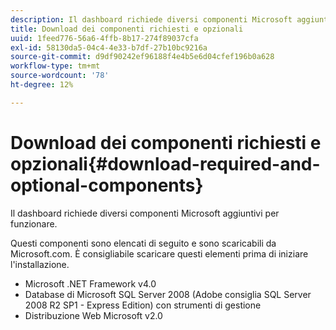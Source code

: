 ```yaml
---
description: Il dashboard richiede diversi componenti Microsoft aggiuntivi per funzionare.
title: Download dei componenti richiesti e opzionali
uuid: 1feed776-56a6-4ffb-8b17-274f89037cfa
exl-id: 58130da5-04c4-4e33-b7df-27b10bc9216a
source-git-commit: d9df90242ef96188f4e4b5e6d04cfef196b0a628
workflow-type: tm+mt
source-wordcount: '78'
ht-degree: 12%

---
```


# Download dei componenti richiesti e opzionali{#download-required-and-optional-components}

Il dashboard richiede diversi componenti Microsoft aggiuntivi per funzionare.

Questi componenti sono elencati di seguito e sono scaricabili da Microsoft.com. È consigliabile scaricare questi elementi prima di iniziare l&#39;installazione.

* Microsoft .NET Framework v4.0
* Database di Microsoft SQL Server 2008 (Adobe consiglia SQL Server 2008 R2 SP1 - Express Edition) con strumenti di gestione
* Distribuzione Web Microsoft v2.0
